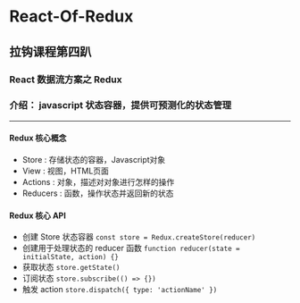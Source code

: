 # React-Of-Redux

## 拉钩课程第四趴

### React 数据流方案之 Redux

### 介绍： javascript 状态容器，提供可预测化的状态管理

---

#### Redux 核心概念

- Store : 存储状态的容器，Javascript对象
- View : 视图，HTML页面
- Actions : 对象，描述对对象进行怎样的操作
- Reducers : 函数，操作状态并返回新的状态

#### Redux 核心 API

- 创建 Store 状态容器
`const store = Redux.createStore(reducer)`
- 创建用于处理状态的 reducer 函数
`function reducer(state = initialState, action) {}`
- 获取状态
`store.getState()`
- 订阅状态
`store.subscribe(() => {})`
- 触发 action
`store.dispatch({ type: 'actionName' })`